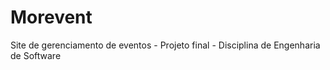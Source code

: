 # Morevent
 Site de gerenciamento de eventos - Projeto final - Disciplina de Engenharia de Software
